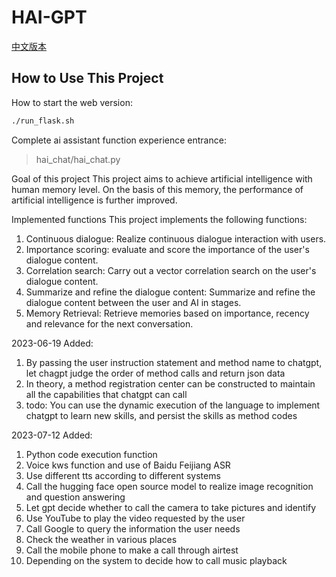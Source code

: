 # HAI-GPT
[中文版本](README.md)
## How to Use This Project
How to start the web version:

```bash
./run_flask.sh
````

Complete ai assistant function experience entrance:
> hai_chat/hai_chat.py

Goal of this project
This project aims to achieve artificial intelligence with human memory level. On the basis of this memory, the performance of artificial intelligence is further improved.

Implemented functions
This project implements the following functions:

1. Continuous dialogue: Realize continuous dialogue interaction with users.
2. Importance scoring: evaluate and score the importance of the user's dialogue content.
3. Correlation search: Carry out a vector correlation search on the user's dialogue content.
4. Summarize and refine the dialogue content: Summarize and refine the dialogue content between the user and AI in stages.
5. Memory Retrieval: Retrieve memories based on importance, recency and relevance for the next conversation.

2023-06-19 Added:
1. By passing the user instruction statement and method name to chatgpt, let chagpt judge the order of method calls and return json data
2. In theory, a method registration center can be constructed to maintain all the capabilities that chatgpt can call  
3. todo: You can use the dynamic execution of the language to implement chatgpt to learn new skills, and persist the skills as method codes

2023-07-12 Added:
1. Python code execution function
2. Voice kws function and use of Baidu Feijiang ASR
3. Use different tts according to different systems
4. Call the hugging face open source model to realize image recognition and question answering
5. Let gpt decide whether to call the camera to take pictures and identify
6. Use YouTube to play the video requested by the user
7. Call Google to query the information the user needs
8. Check the weather in various places
9. Call the mobile phone to make a call through airtest
10. Depending on the system to decide how to call music playback